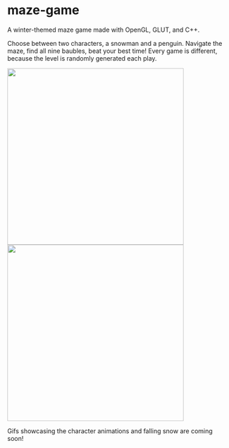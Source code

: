 # maze-game
A winter-themed maze game made with OpenGL, GLUT, and C++. 

Choose between two characters, a snowman and a penguin. Navigate the maze, find all nine baubles, beat your best time! Every game is different, because the level is randomly generated each play.

<img src="http://i.imgur.com/qFQ93SN.jpg" width="400" height="400">
<img src="http://i.imgur.com/mIP1ieV.jpg" width="400" height="400">

Gifs showcasing the character animations and falling snow are coming soon!
